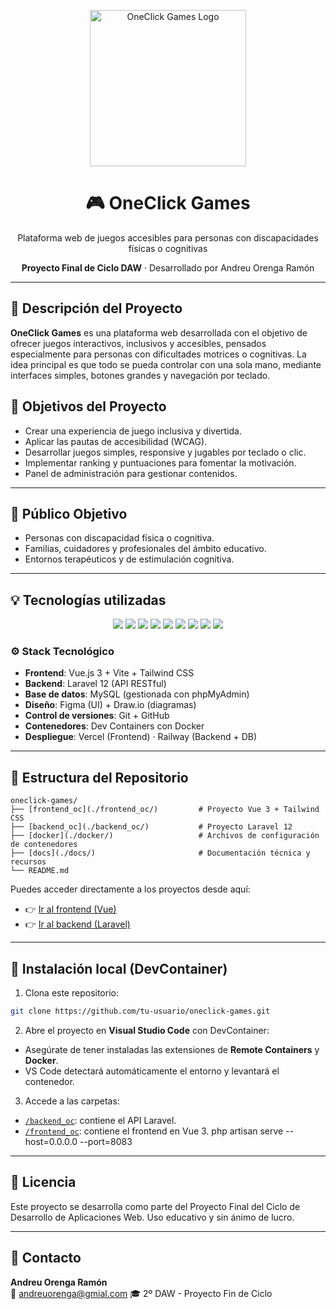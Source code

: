 <p align="center">
  <img src="./assets/logo-oneclickgames.png" alt="OneClick Games Logo" width="250"/>
</p>

<h1 align="center">🎮 OneClick Games</h1>
<p align="center">Plataforma web de juegos accesibles para personas con discapacidades físicas o cognitivas</p>

<p align="center">
  <strong>Proyecto Final de Ciclo DAW</strong> · Desarrollado por Andreu Orenga Ramón
</p>

---

## 📁 Descripción del Proyecto

**OneClick Games** es una plataforma web desarrollada con el objetivo de ofrecer juegos interactivos, inclusivos y accesibles, pensados especialmente para personas con dificultades motrices o cognitivas. La idea principal es que todo se pueda controlar con una sola mano, mediante interfaces simples, botones grandes y navegación por teclado.

## 🎯 Objetivos del Proyecto

- Crear una experiencia de juego inclusiva y divertida.
- Aplicar las pautas de accesibilidad (WCAG).
- Desarrollar juegos simples, responsive y jugables por teclado o clic.
- Implementar ranking y puntuaciones para fomentar la motivación.
- Panel de administración para gestionar contenidos.

---

## 🧠 Público Objetivo

- Personas con discapacidad física o cognitiva.
- Familias, cuidadores y profesionales del ámbito educativo.
- Entornos terapéuticos y de estimulación cognitiva.

---

## 💡 Tecnologías utilizadas

<p align="center">
  <img src="https://img.shields.io/badge/Vue.js-35495E?style=for-the-badge&logo=vue.js&logoColor=4FC08D"/>
  <img src="https://img.shields.io/badge/Tailwind_CSS-0EA5E9?style=for-the-badge&logo=tailwind-css&logoColor=white"/>
  <img src="https://img.shields.io/badge/Laravel-FF2D20?style=for-the-badge&logo=laravel&logoColor=white"/>
  <img src="https://img.shields.io/badge/MySQL-4479A1?style=for-the-badge&logo=mysql&logoColor=white"/>
  <img src="https://img.shields.io/badge/phpMyAdmin-F89820?style=for-the-badge&logo=phpMyAdmin&logoColor=white"/>
  <img src="https://img.shields.io/badge/GitHub-100000?style=for-the-badge&logo=github&logoColor=white"/>
  <img src="https://img.shields.io/badge/Vercel-000000?style=for-the-badge&logo=vercel&logoColor=white"/>
  <img src="https://img.shields.io/badge/Railway-000000?style=for-the-badge&logo=railway&logoColor=white"/>
  <img src="https://img.shields.io/badge/Docker-2496ED?style=for-the-badge&logo=docker&logoColor=white"/>
</p>

### ⚙️ Stack Tecnológico

- **Frontend**: Vue.js 3 + Vite + Tailwind CSS
- **Backend**: Laravel 12 (API RESTful)
- **Base de datos**: MySQL (gestionada con phpMyAdmin)
- **Diseño**: Figma (UI) + Draw.io (diagramas)
- **Control de versiones**: Git + GitHub
- **Contenedores**: Dev Containers con Docker
- **Despliegue**: Vercel (Frontend) · Railway (Backend + DB)

---

## 📁 Estructura del Repositorio

```
oneclick-games/
├── [frontend_oc](./frontend_oc/)         # Proyecto Vue 3 + Tailwind CSS
├── [backend_oc](./backend_oc/)           # Proyecto Laravel 12
├── [docker](./docker/)                   # Archivos de configuración de contenedores
├── [docs](./docs/)                       # Documentación técnica y recursos
└── README.md
```

Puedes acceder directamente a los proyectos desde aquí:
- 👉 [Ir al frontend (Vue)](./frontend_oc/)
- 👉 [Ir al backend (Laravel)](./backend_oc/)

---

## 🚀 Instalación local (DevContainer)

1. Clona este repositorio:
```bash
git clone https://github.com/tu-usuario/oneclick-games.git
```

2. Abre el proyecto en **Visual Studio Code** con DevContainer:
- Asegúrate de tener instaladas las extensiones de **Remote Containers** y **Docker**.
- VS Code detectará automáticamente el entorno y levantará el contenedor.

3. Accede a las carpetas:
- [`/backend_oc`](./backend_oc/): contiene el API Laravel.
- [`/frontend_oc`](./frontend_oc/): contiene el frontend en Vue 3.
php artisan serve --host=0.0.0.0 --port=8083
---

## 📄 Licencia

Este proyecto se desarrolla como parte del Proyecto Final del Ciclo de Desarrollo de Aplicaciones Web. Uso educativo y sin ánimo de lucro.

---

## 🤝 Contacto

**Andreu Orenga Ramón**  
📧 andreuorenga@gmial.com
🎓 2º DAW - Proyecto Fin de Ciclo

